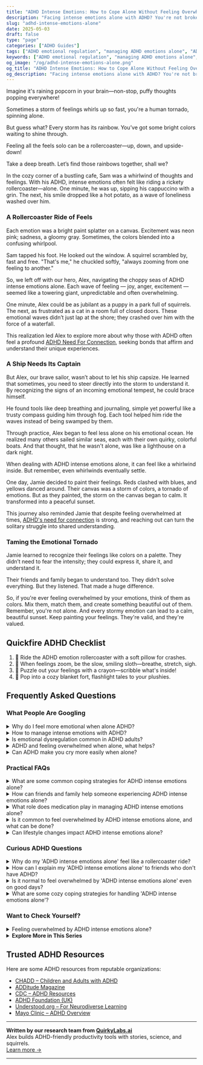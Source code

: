 ```yaml
---
title: "ADHD Intense Emotions: How to Cope Alone Without Feeling Overwhelmed"
description: "Facing intense emotions alone with ADHD? You're not broken. Learn calming tools, emotional insights, and ways to feel understood and steady again."
slug: "adhd-intense-emotions-alone"
date: 2025-05-03
draft: false
type: "page"
categories: ["ADHD Guides"]
tags: ["ADHD emotional regulation", "managing ADHD emotions alone", "ADHD intense feelings", "coping with ADHD mood swings", "ADHD emotional overwhelm", "adult ADHD loneliness", "navigating ADHD emotions"]
keywords: ["ADHD emotional regulation", "managing ADHD emotions alone", "ADHD intense feelings", "coping with ADHD mood swings", "ADHD emotional overwhelm", "adult ADHD loneliness", "navigating ADHD emotions"]
og_image: "/og/adhd-intense-emotions-alone.png"
og_title: "ADHD Intense Emotions: How to Cope Alone Without Feeling Overwhelmed"
og_description: "Facing intense emotions alone with ADHD? You're not broken. Learn calming tools, emotional insights, and ways to feel understood and steady again."
---
```



Imagine it's raining popcorn in your brain—non-stop, puffy thoughts popping everywhere!

Sometimes a storm of feelings whirls up so fast, you're a human tornado, spinning alone.

But guess what? Every storm has its rainbow. You’ve got some bright colors waiting to shine through.

Feeling all the feels solo can be a rollercoaster—up, down, and upside-down!

Take a deep breath. Let’s find those rainbows together, shall we?

In the cozy corner of a bustling cafe, Sam was a whirlwind of thoughts and feelings. With his ADHD, intense emotions often felt like riding a rickety rollercoaster—alone. One minute, he was up, sipping his cappuccino with a grin. The next, his smile dropped like a hot potato, as a wave of loneliness washed over him.

### A Rollercoaster Ride of Feels

Each emotion was a bright paint splatter on a canvas. Excitement was neon pink; sadness, a gloomy gray. Sometimes, the colors blended into a confusing whirlpool.

Sam tapped his foot. He looked out the window. A squirrel scrambled by, fast and free. "That's me," he chuckled softly, "always zooming from one feeling to another."

So, we left off with our hero, Alex, navigating the choppy seas of ADHD intense emotions alone. Each wave of feeling — joy, anger, excitement — seemed like a towering giant, unpredictable and often overwhelming.

One minute, Alex could be as jubilant as a puppy in a park full of squirrels. The next, as frustrated as a cat in a room full of closed doors. These emotional waves didn’t just lap at the shore; they crashed over him with the force of a waterfall.

This realization led Alex to explore more about why those with ADHD often feel a profound [ADHD Need For Connection](/pages/adhd-need-for-connection/), seeking bonds that affirm and understand their unique experiences.

### A Ship Needs Its Captain

But Alex, our brave sailor, wasn’t about to let his ship capsize. He learned that sometimes, you need to steer directly into the storm to understand it. By recognizing the signs of an incoming emotional tempest, he could brace himself.

He found tools like deep breathing and journaling, simple yet powerful like a trusty compass guiding him through fog. Each tool helped him ride the waves instead of being swamped by them. 

Through practice, Alex began to feel less alone on his emotional ocean. He realized many others sailed similar seas, each with their own quirky, colorful boats. And that thought, that he wasn't alone, was like a lighthouse on a dark night.

When dealing with ADHD intense emotions alone, it can feel like a whirlwind inside. But remember, even whirlwinds eventually settle. 

One day, Jamie decided to paint their feelings. Reds clashed with blues, and yellows danced around. Their canvas was a storm of colors, a tornado of emotions. But as they painted, the storm on the canvas began to calm. It transformed into a peaceful sunset.

This journey also reminded Jamie that despite feeling overwhelmed at times, [ADHD's need for connection](/pages/adhd-need-for-connection/) is strong, and reaching out can turn the solitary struggle into shared understanding.

### Taming the Emotional Tornado

Jamie learned to recognize their feelings like colors on a palette. They didn’t need to fear the intensity; they could express it, share it, and understand it. 

Their friends and family began to understand too. They didn’t solve everything. But they listened. That made a huge difference.

So, if you're ever feeling overwhelmed by your emotions, think of them as colors. Mix them, match them, and create something beautiful out of them. Remember, you're not alone. And every stormy emotion can lead to a calm, beautiful sunset. Keep painting your feelings. They're valid, and they're valued.

## Quickfire ADHD Checklist

1. 🎢 Ride the ADHD emotion rollercoaster with a soft pillow for crashes.
2. 🐢 When feelings zoom, be the slow, smiling sloth—breathe, stretch, sigh.
3. 🧩 Puzzle out your feelings with a crayon—scribble what's inside!
4. 🍿 Pop into a cozy blanket fort, flashlight tales to your plushies.

## Frequently Asked Questions



### What People Are Googling

<details><summary>Why do I feel more emotional when alone ADHD?</summary><p>Oh, feeling more emotional when alone is quite common for those of us with ADHD. This happens because when you're alone, the distractions that usually help manage your emotional intensity lessen, leaving you more in touch with your feelings. Plus, ADHD can make it tricky to regulate emotions, meaning feelings can feel bigger or more overwhelming when they arise in solitude. Remember, it's totally okay to have these intense feelings, and acknowledging them is a great first step towards understanding and managing them better.</p></details>
<details><summary>How to manage intense emotions with ADHD?</summary><p>Managing intense emotions when you have ADHD can feel like a rollercoaster, can't it? A great first step is to recognize your feelings as they come. Try keeping a mood diary or use an app to track your emotions and triggers throughout the day. This awareness can be incredibly empowering, allowing you to spot patterns and prepare strategies for those tougher moments. Remember, it’s perfectly okay to step back and take a breather when emotions run high—your feelings are valid and taking time to process them is important.</p></details>
<details><summary>Is emotional dysregulation common in ADHD adults?</summary><p>Absolutely, emotional dysregulation is quite common in adults with ADHD. Many find that their emotions can feel more intense and harder to manage, swinging rapidly from one mood to another. This is because the brain regions that help manage emotions might work a bit differently when you have ADHD. It's important to remember you're not alone in this, and there are strategies and supports that can help soothe those emotional waves.</p></details>
<details><summary>ADHD and feeling overwhelmed when alone, what helps?</summary><p>Feeling overwhelmed when you're alone is quite common with ADHD, but there are some gentle strategies that can really help. Creating a soothing environment with things you love, like soft music or calming scents, can make a big difference. Setting small, manageable goals can also help you feel more in control and less overwhelmed. And remember, it’s perfectly okay to reach out to friends or loved ones when you feel swamped—they can offer support and companionship.</p></details>
<details><summary>Can ADHD make you cry more easily when alone?</summary><p>Absolutely, it's quite common for those with ADHD to experience heightened emotions, and this can indeed make you more prone to crying when you're alone. This happens because ADHD can intensify emotional responses and make it a bit tougher to regulate feelings. When you're alone, you might find it easier to let those emotions out, as there are fewer distractions or social norms to manage. Remember, it's perfectly okay to express your feelings and crying can be a healthy way to release stress and process emotions.</p></details>



### Practical FAQs

<details><summary>What are some common coping strategies for ADHD intense emotions alone?</summary><p>Navigating intense emotions when you have ADHD can feel overwhelming at times, but remember, you're not alone in this. A soothing strategy is to create a cozy, distraction-free nook where you can pause and practice deep breathing or mindfulness—these techniques can help calm the storm inside. Journaling your thoughts and feelings can also be incredibly therapeutic, as it allows you to express yourself without barriers and understand your emotional patterns better. Lastly, don't underestimate the power of a good playlist; music can profoundly influence your mood and help channel your emotions creatively.</p></details>
<details><summary>How can friends and family help someone experiencing ADHD intense emotions alone?</summary><p>Absolutely, friends and family can be such a comforting presence during intense emotional moments for someone with ADHD. A great starting point is simply being there to listen without judgment, offering a supportive space where emotions can be expressed freely. Gentle reminders that they are not alone and that their feelings are valid can be incredibly soothing. Additionally, engaging in calming activities together like a slow walk, sipping tea, or watching a favorite show can help ease the intensity of the moment. Just being a patient and understanding presence can make a big difference.</p></details>
<details><summary>What role does medication play in managing ADHD intense emotions alone?</summary><p>Medication can be a supportive tool in managing the intense emotions often experienced with ADHD, but it's part of a broader approach. These medications primarily help by improving the overall regulation of neurotransmitters in the brain, which can lead to better emotional control and reduced impulsivity. However, it's also really beneficial to combine medication with other strategies like therapy, coaching, and lifestyle changes to fully support emotional regulation. Remember, it's all about creating a personalized toolkit that helps you feel more balanced and in tune with your emotions.</p></details>
<details><summary>Is it common to feel overwhelmed by ADHD intense emotions alone, and what can be done?</summary><p>Absolutely, it's quite common to feel overwhelmed by intense emotions when you have ADHD. This experience is often referred to as emotional dysregulation, and it can feel like a rollercoaster at times. To manage these intense feelings, it can be helpful to develop routines that include regular relaxation or mindfulness practices. Also, having a trusted person to talk to about your feelings can make a big difference. Remember, you're not alone in this, and taking small steps to manage your emotions can lead to big changes over time.</p></details>
<details><summary>Can lifestyle changes impact ADHD intense emotions alone?</summary><p>Absolutely, lifestyle changes can play a significant role in managing the intense emotions that often accompany ADHD. Incorporating routines that prioritize regular sleep, balanced nutrition, and consistent exercise can really help in regulating emotional highs and lows. Mindfulness practices and scheduled relaxation can also be wonderfully effective in calming the mind and reducing emotional volatility. Remember, these changes don't fix everything overnight, but with time and consistent effort, they can make a substantial difference in how you feel day-to-day.</p></details>



### Curious ADHD Questions

<details><summary>Why do my 'ADHD intense emotions alone' feel like a rollercoaster ride?</summary><p>Ah, the emotional rollercoaster of ADHD can definitely be intense! This happens because ADHD affects the way your brain manages emotions and responses to excitement, stress, or even everyday interactions. Your feelings might seem bigger or more immediate, and they can change very quickly, which can feel a bit overwhelming at times. Remember, it's completely okay to experience these intense emotions – acknowledging them is a step towards understanding and managing them more effectively.</p></details>
<details><summary>How can I explain my 'ADHD intense emotions alone' to friends who don't have ADHD?</summary><p>Absolutely, explaining the intensity of emotions you experience with ADHD to friends who might not fully understand can feel a bit daunting, but it's wonderful that you're reaching out to bridge that understanding. You might start by telling them that your emotions can feel amplified and more immediate because of how your ADHD brain processes information and reactions. Explain it like having a volume knob that only turns up, making feelings like joy, frustration, or sadness feel extra loud and sometimes overwhelming. Sharing a metaphor like this can help make something very internal and personal a bit more tangible for your friends. And remember, it’s great that you’re opening up about your experiences—this not only helps in deepening your friendships but also in building a supportive circle around you.</p></details>
<details><summary>Is it normal to feel overwhelmed by 'ADHD intense emotions alone' even on good days?</summary><p>Absolutely, it's completely normal to feel overwhelmed by intense emotions even on your good days when you have ADHD. ADHD can amplify emotional responses, making feelings feel larger than life sometimes. Remember, it's okay to take a moment for yourself to breathe and process those emotions. Consider this a gentle reminder that you're not alone in this and it's perfectly fine to have fluctuating feelings, even on days when everything seems alright.</p></details>
<details><summary>What are some cozy coping strategies for handling 'ADHD intense emotions alone'?</summary><p>Navigating intense emotions with ADHD can indeed feel overwhelming, but adopting some cozy coping strategies can create a comforting refuge. Consider creating a snug, calming space in your home where you can retreat — think soft blankets, soothing music, or a favorite scented candle. Engaging in mindfulness exercises like deep breathing or guided imagery can also be incredibly grounding. Remember, it's okay to give yourself permission to pause and embrace these small, gentle activities to help stabilize your emotions.</p></details>



### Want to Check Yourself?

<details><summary>Feeling overwhelmed by ADHD intense emotions alone?</summary><p>Oh, experiencing those intense emotions can certainly feel like a lot to handle, especially on your own. Remember, it's completely okay to feel overwhelmed by your feelings sometimes; ADHD can make your emotional responses more amplified. Perhaps consider creating a little self-soothing kit with things that comfort you, like a favorite book, some calming tea, or a comfy blanket. Also, talking about these feelings with someone who understands can really help lighten the load. You're not alone in this.</p></details>

<script type="application/ld+json">
{
  "@context": "https://schema.org",
  "@type": "FAQPage",
  "mainEntity": [
    {
      "@type": "Question",
      "name": "Why do I feel more emotional when alone ADHD?",
      "acceptedAnswer": {
        "@type": "Answer",
        "text": "Oh, feeling more emotional when alone is quite common for those of us with ADHD. This happens because when you're alone, the distractions that usually help manage your emotional intensity lessen, leaving you more in touch with your feelings. Plus, ADHD can make it tricky to regulate emotions, meaning feelings can feel bigger or more overwhelming when they arise in solitude. Remember, it's totally okay to have these intense feelings, and acknowledging them is a great first step towards understanding and managing them better."
      }
    },
    {
      "@type": "Question",
      "name": "How to manage intense emotions with ADHD?",
      "acceptedAnswer": {
        "@type": "Answer",
        "text": "Managing intense emotions when you have ADHD can feel like a rollercoaster, can't it? A great first step is to recognize your feelings as they come. Try keeping a mood diary or use an app to track your emotions and triggers throughout the day. This awareness can be incredibly empowering, allowing you to spot patterns and prepare strategies for those tougher moments. Remember, it\u2019s perfectly okay to step back and take a breather when emotions run high\u2014your feelings are valid and taking time to process them is important."
      }
    },
    {
      "@type": "Question",
      "name": "Is emotional dysregulation common in ADHD adults?",
      "acceptedAnswer": {
        "@type": "Answer",
        "text": "Absolutely, emotional dysregulation is quite common in adults with ADHD. Many find that their emotions can feel more intense and harder to manage, swinging rapidly from one mood to another. This is because the brain regions that help manage emotions might work a bit differently when you have ADHD. It's important to remember you're not alone in this, and there are strategies and supports that can help soothe those emotional waves."
      }
    },
    {
      "@type": "Question",
      "name": "ADHD and feeling overwhelmed when alone, what helps?",
      "acceptedAnswer": {
        "@type": "Answer",
        "text": "Feeling overwhelmed when you're alone is quite common with ADHD, but there are some gentle strategies that can really help. Creating a soothing environment with things you love, like soft music or calming scents, can make a big difference. Setting small, manageable goals can also help you feel more in control and less overwhelmed. And remember, it\u2019s perfectly okay to reach out to friends or loved ones when you feel swamped\u2014they can offer support and companionship."
      }
    },
    {
      "@type": "Question",
      "name": "Can ADHD make you cry more easily when alone?",
      "acceptedAnswer": {
        "@type": "Answer",
        "text": "Absolutely, it's quite common for those with ADHD to experience heightened emotions, and this can indeed make you more prone to crying when you're alone. This happens because ADHD can intensify emotional responses and make it a bit tougher to regulate feelings. When you're alone, you might find it easier to let those emotions out, as there are fewer distractions or social norms to manage. Remember, it's perfectly okay to express your feelings and crying can be a healthy way to release stress and process emotions."
      }
    }
  ]
}
</script>
<script type="application/ld+json">
{
  "@context": "https://schema.org",
  "@type": "Article",
  "author": {
    "@type": "Person",
    "name": "QuirkyLabs",
    "url": "https://quirkylabs.ai/about"
  },
  "headline": "\"Feel Understood: Navigating ADHD Intense Emotions Alone!\"",
  "mainEntityOfPage": "https://blog.quirkylabs.ai/pages/adhd-intense-emotions-alone/",
  "datePublished": "2025-05-03"
}
</script>
<script type="application/ld+json">
{
  "@context": "https://schema.org",
  "@type": "BreadcrumbList",
  "itemListElement": [
    {
      "@type": "ListItem",
      "position": 1,
      "name": "Home",
      "item": "https://quirkylabs.ai/"
    },
    {
      "@type": "ListItem",
      "position": 2,
      "name": "Blog",
      "item": "https://blog.quirkylabs.ai/"
    },
    {
      "@type": "ListItem",
      "position": 3,
      "name": "\"Feel Understood: Navigating ADHD Intense Emotions Alone!\"",
      "item": "https://blog.quirkylabs.ai/pages/adhd-intense-emotions-alone/"
    }
  ]
}
</script>

<details>
<summary><strong>Explore More in This Series</strong></summary>

- [Adhd Hiding True Self](/pages/adhd-hiding-true-self/)
- [Adhd Lonely Despite Being Social](/pages/adhd-lonely-despite-being-social/)
- [Adhd Social Anxiety Layer](/pages/adhd-social-anxiety-layer/)
- [Adhd Dont Fit In](/pages/adhd-dont-fit-in/)
- [Adhd Fear Of Disconnection](/pages/adhd-fear-of-disconnection/)
- [Adhd Fear Of Being Too Much](/pages/adhd-fear-of-being-too-much/)
- [Adhd Isolation As Adult](/pages/adhd-isolation-as-adult/)
- [Adhd Social Burnout](/pages/adhd-social-burnout/)
</details>



## Trusted ADHD Resources

Here are some ADHD resources from reputable organizations:

- [CHADD – Children and Adults with ADHD](https://chadd.org)
- [ADDitude Magazine](https://www.additudemag.com)
- [CDC – ADHD Resources](https://www.cdc.gov/ncbddd/adhd)
- [ADHD Foundation (UK)](https://www.adhdfoundation.org.uk)
- [Understood.org – For Neurodiverse Learning](https://www.understood.org)
- [Mayo Clinic – ADHD Overview](https://www.mayoclinic.org/diseases-conditions/adhd)


---

**Written by our research team from [QuirkyLabs.ai](https://quirkylabs.ai)**  
Alex builds ADHD-friendly productivity tools with stories, science, and squirrels.  
[Learn more →](https://quirkylabs.ai)

---